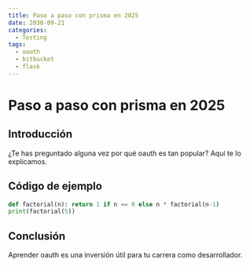 ```yaml
---
title: Paso a paso con prisma en 2025
date: 2030-09-21
categories:
  - Testing
tags:
  - oauth
  - bitbucket
  - flask
---
```


# Paso a paso con prisma en 2025

## Introducción

¿Te has preguntado alguna vez por qué oauth es tan popular? Aquí te lo explicamos.

## Código de ejemplo

```python
def factorial(n): return 1 if n == 0 else n * factorial(n-1)
print(factorial(5))
```

## Conclusión

Aprender oauth es una inversión útil para tu carrera como desarrollador.